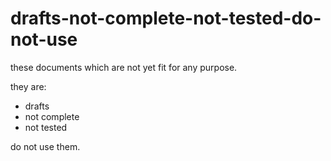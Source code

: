 # drafts-not-complete-not-tested-do-not-use

these documents which are not yet fit for any purpose.

they are:

* drafts
* not complete
* not tested

do not use them.
